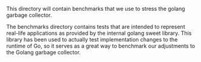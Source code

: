 This directory will contain benchmarks that we use to stress the golang garbage collector.

The benchmarks directory contains tests that are intended to represent real-life applications as provided by the internal golang sweet library. This library has been used to actually test implementation changes to the runtime of Go, so it serves as a great way to benchmark our adjustments to the Golang garbage collector.
